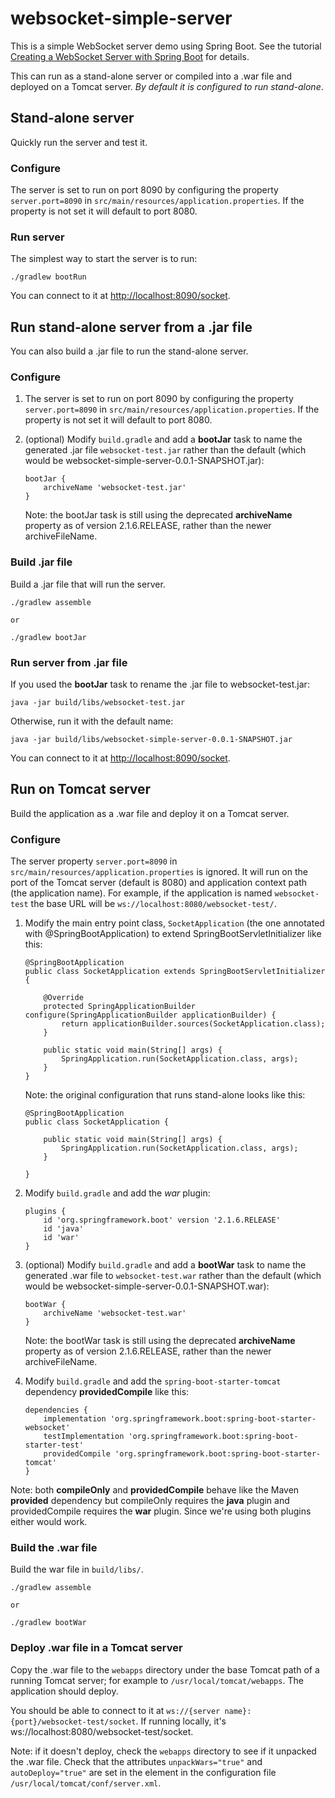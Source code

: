 # websocket-simple-server

This is a simple WebSocket server demo using Spring Boot. See the tutorial
[Creating a WebSocket Server with Spring Boot](https://www.nexmo.com/blog/2018/10/08/create-websocket-server-spring-boot-dr/)
for details.

This can run as a stand-alone server or compiled into a .war file and deployed
on a Tomcat server. *By default it is configured to run stand-alone*.

## Stand-alone server

Quickly run the server and test it.

### Configure

The server is set to run on port 8090 by configuring the property `server.port=8090`
in `src/main/resources/application.properties`. If the property is not set
it will default to port 8080.

### Run server
The simplest way to start the server is to run:

```
./gradlew bootRun
```

You can connect to it at [http://localhost:8090/socket](http://localhost:8090/socket).

## Run stand-alone server from a .jar file

You can also build a .jar file to run the stand-alone server.

### Configure

1. The server is set to run on port 8090 by configuring the property `server.port=8090`
in `src/main/resources/application.properties`. If the property is not set
it will default to port 8080.

2. (optional) Modify `build.gradle` and add a **bootJar** task to name the
generated .jar file `websocket-test.jar` rather than the default (which
would be websocket-simple-server-0.0.1-SNAPSHOT.jar):

    ```
    bootJar {
        archiveName 'websocket-test.jar'
    }
    ```

    Note: the bootJar task is still using the deprecated **archiveName** property
    as of version 2.1.6.RELEASE, rather than the newer archiveFileName.

### Build .jar file

Build a .jar file that will run the server.

```
./gradlew assemble

or

./gradlew bootJar

```

### Run server from .jar file

If you used the **bootJar** task to rename the .jar file to websocket-test.jar:

```
java -jar build/libs/websocket-test.jar
```

Otherwise, run it with the default name:

```
java -jar build/libs/websocket-simple-server-0.0.1-SNAPSHOT.jar
```

You can connect to it at [http://localhost:8090/socket](http://localhost:8090/socket).

## Run on Tomcat server

Build the application as a .war file and deploy it on a Tomcat server.

### Configure

The server property `server.port=8090` in `src/main/resources/application.properties`
is ignored. It will run on the port of the Tomcat server (default is 8080)
and application context path (the application name). For example, if the
application is named `websocket-test` the base URL will be
`ws://localhost:8080/websocket-test/`.

1. Modify the main entry point class, `SocketApplication` (the one annotated
with @SpringBootApplication) to extend SpringBootServletInitializer like this:

    ```
    @SpringBootApplication
    public class SocketApplication extends SpringBootServletInitializer {

        @Override
        protected SpringApplicationBuilder configure(SpringApplicationBuilder applicationBuilder) {
            return applicationBuilder.sources(SocketApplication.class);
        }

        public static void main(String[] args) {
            SpringApplication.run(SocketApplication.class, args);
        }
    }
    ```

    Note: the original configuration that runs stand-alone looks like this:

    ```
    @SpringBootApplication
    public class SocketApplication {

        public static void main(String[] args) {
            SpringApplication.run(SocketApplication.class, args);
        }

    }
    ```

2. Modify `build.gradle` and add the *war* plugin:

    ```
    plugins {
        id 'org.springframework.boot' version '2.1.6.RELEASE'
        id 'java'
        id 'war'
    }
    ```

3. (optional) Modify `build.gradle` and add a **bootWar** task to name the
generated .war file to `websocket-test.war` rather than the default (which
would be websocket-simple-server-0.0.1-SNAPSHOT.war):

    ```
    bootWar {
        archiveName 'websocket-test.war'
    }
    ```

    Note: the bootWar task is still using the deprecated **archiveName** property
    as of version 2.1.6.RELEASE, rather than the newer archiveFileName.

4. Modify `build.gradle` and add the `spring-boot-starter-tomcat` dependency
**providedCompile** like this:

    ```
    dependencies {
        implementation 'org.springframework.boot:spring-boot-starter-websocket'
        testImplementation 'org.springframework.boot:spring-boot-starter-test'
        providedCompile 'org.springframework.boot:spring-boot-starter-tomcat'
    }
    ```

Note: both **compileOnly** and **providedCompile** behave like the Maven
**provided** dependency but compileOnly requires the **java** plugin and
providedCompile requires the **war** plugin. Since we're using both plugins
either would work.

### Build the .war file

Build the war file in `build/libs/`.

```
./gradlew assemble

or

./gradlew bootWar

```

### Deploy .war file in a Tomcat server

Copy the .war file to the `webapps` directory under the base Tomcat
path of a running Tomcat server; for example to `/usr/local/tomcat/webapps`.
The application should deploy.

You should be able to connect to it at `ws://{server name}:{port}/websocket-test/socket`.
If running locally, it's ws://localhost:8080/websocket-test/socket.

Note: if it doesn't deploy, check the `webapps` directory to see if it unpacked
the .war file. Check that the attributes `unpackWars="true"` and
`autoDeploy="true"` are set in the <Host> element in the configuration
file `/usr/local/tomcat/conf/server.xml`.
